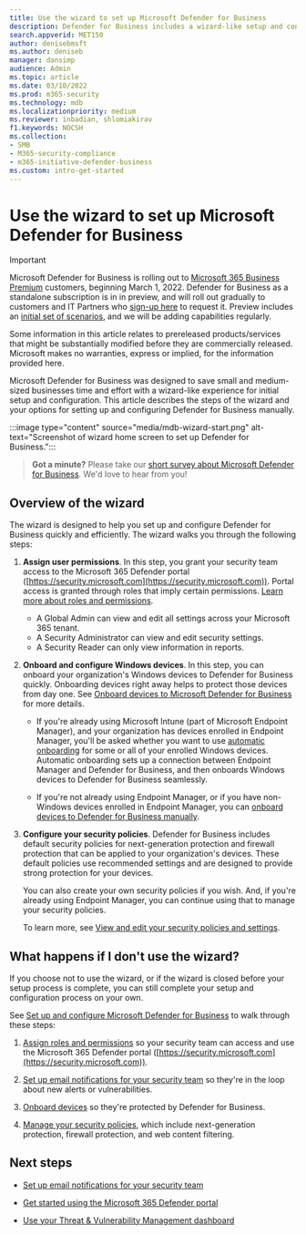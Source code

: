 ```yaml
---
title: Use the wizard to set up Microsoft Defender for Business
description: Defender for Business includes a wizard-like setup and configuration process. Use the wizard to save time and effort.
search.appverid: MET150
author: denisebmsft
ms.author: deniseb
manager: dansimp 
audience: Admin
ms.topic: article
ms.date: 03/10/2022
ms.prod: m365-security
ms.technology: mdb
ms.localizationpriority: medium
ms.reviewer: inbadian, shlomiakirav
f1.keywords: NOCSH 
ms.collection: 
- SMB
- M365-security-compliance
- m365-initiative-defender-business
ms.custom: intro-get-started
---
```


# Use the wizard to set up Microsoft Defender for Business

> [!IMPORTANT]
> Microsoft Defender for Business is rolling out to [Microsoft 365 Business Premium](../../business-premium/index.md) customers, beginning March 1, 2022. Defender for Business as a standalone subscription is in in preview, and will roll out gradually to customers and IT Partners who [sign-up here](https://aka.ms/mdb-preview) to request it. Preview includes an [initial set of scenarios](mdb-tutorials.md#try-these-preview-scenarios), and we will be adding capabilities regularly.
> 
> Some information in this article relates to prereleased products/services that might be substantially modified before they are commercially released. Microsoft makes no warranties, express or implied, for the information provided here. 

Microsoft Defender for Business was designed to save small and medium-sized businesses time and effort with a wizard-like experience for initial setup and configuration. This article describes the steps of the wizard and your options for setting up and configuring Defender for Business manually.

:::image type="content" source="media/mdb-wizard-start.png" alt-text="Screenshot of wizard home screen to set up Defender for Business.":::

>
> **Got a minute?**
> Please take our <a href="https://microsoft.qualtrics.com/jfe/form/SV_0JPjTPHGEWTQr4y" target="_blank">short survey about Microsoft Defender for Business</a>. We'd love to hear from you!
>

## Overview of the wizard

The wizard is designed to help you set up and configure Defender for Business quickly and efficiently. The wizard walks you through the following steps:

1. **Assign user permissions**. In this step, you grant your security team access to the Microsoft 365 Defender portal ([https://security.microsoft.com](https://security.microsoft.com)). Portal access is granted through roles that imply certain permissions. [Learn more about roles and permissions](mdb-roles-permissions.md).

   - A Global Admin can view and edit all settings across your Microsoft 365 tenant. 
   - A Security Administrator can view and edit security settings. 
   - A Security Reader can only view information in reports. 

2. **Onboard and configure Windows devices**. In this step, you can onboard your organization's Windows devices to Defender for Business quickly. Onboarding devices right away helps to protect those devices from day one. See [Onboard devices to Microsoft Defender for Business](mdb-onboard-devices.md) for more details.

   - If you're already using Microsoft Intune (part of Microsoft Endpoint Manager), and your organization has devices enrolled in Endpoint Manager, you'll be asked whether you want to use [automatic onboarding](mdb-onboard-devices.md#automatic-onboarding-for-windows-devices-enrolled-in-microsoft-endpoint-manager) for some or all of your enrolled Windows devices. Automatic onboarding sets up a connection between Endpoint Manager and Defender for Business, and then onboards Windows devices to Defender for Business seamlessly.

   - If you're not already using Endpoint Manager, or if you have non-Windows devices enrolled in Endpoint Manager, you can [onboard devices to Defender for Business manually](mdb-onboard-devices.md#local-script-in-defender-for-business). 
   
3. **Configure your security policies**. Defender for Business includes default security policies for next-generation protection and firewall protection that can be applied to your organization's devices. These default policies use recommended settings and are designed to provide strong protection for your devices. 

   You can also create your own security policies if you wish. And, if you're already using Endpoint Manager, you can continue using that to manage your security policies. 

   To learn more, see [View and edit your security policies and settings](mdb-configure-security-settings.md).

## What happens if I don't use the wizard?

If you choose not to use the wizard, or if the wizard is closed before your setup process is complete, you can still complete your setup and configuration process on your own. 

See [Set up and configure Microsoft Defender for Business](mdb-setup-configuration.md) to walk through these steps:

1. [Assign roles and permissions](mdb-roles-permissions.md) so your security team can access and use the Microsoft 365 Defender portal ([https://security.microsoft.com](https://security.microsoft.com)).

2. [Set up email notifications for your security team](mdb-email-notifications.md) so they're in the loop about new alerts or vulnerabilities.

3. [Onboard devices](mdb-onboard-devices.md) so they're protected by Defender for Business.

4. [Manage your security policies](mdb-configure-security-settings.md), which include next-generation protection, firewall protection, and web content filtering.

## Next steps

- [Set up email notifications for your security team](mdb-email-notifications.md)

- [Get started using the Microsoft 365 Defender portal](mdb-get-started.md)

- [Use your Threat & Vulnerability Management dashboard](mdb-view-tvm-dashboard.md)